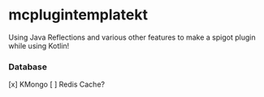 # mcplugintemplatekt
Using Java Reflections and various other features to make a spigot plugin while using Kotlin!

### Database
[x] KMongo
[ ] Redis Cache?

